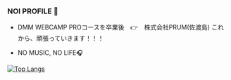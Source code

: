 ### NOI PROFILE :eyes:

- DMM WEBCAMP PROコースを卒業後　:point_right:　株式会社PRUM(佐渡島)
これから、頑張っていきます！！！

- NO MUSIC, NO LIFE:headphones:

[![Top Langs](https://github-readme-stats.vercel.app/api/top-langs/?username=
)](https://github.com/anuraghazra/github-readme-stats)

